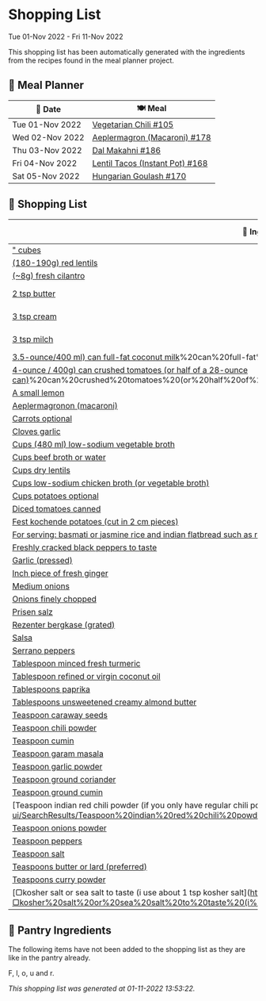 # Shopping List

Tue 01-Nov 2022 - Fri 11-Nov 2022

This shopping list has been automatically generated with the ingredients from the recipes found in the meal planner project.

## 📅 Meal Planner

|📅 Date| 🍽️ Meal|
|----|----|
|Tue 01-Nov 2022|[Vegetarian Chili #105](https://github.com/bryanbr23/Recipes/issues/105)|
|Wed 02-Nov 2022|[Aeplermagron (Macaroni) #178](https://github.com/bryanbr23/Recipes/issues/178)|
|Thu 03-Nov 2022|[Dal Makahni #186](https://github.com/bryanbr23/Recipes/issues/186)|
|Fri 04-Nov 2022|[Lentil Tacos (Instant Pot) #168](https://github.com/bryanbr23/Recipes/issues/168)|
|Sat 05-Nov 2022|[Hungarian Goulash #170](https://github.com/bryanbr23/Recipes/issues/170)|

## 🛒 Shopping List

| 🍌 Ingredient| ⚖️ Measurement|
|----------|-----------|
|[" cubes](https://www.sainsburys.co.uk/gol-ui/SearchResults/"%20cubes)|1|
|[(180-190g) red lentils](https://www.sainsburys.co.uk/gol-ui/SearchResults/(180-190g)%20red%20lentils)|1 cup|
|[(~8g) fresh cilantro](https://www.sainsburys.co.uk/gol-ui/SearchResults/(~8g)%20fresh%20cilantro)|1/2 cup|
|[2 tsp butter](https://www.sainsburys.co.uk/gol-ui/SearchResults/2%20tsp%20butter)|2 TSP Butter tsp|
|[3 tsp cream](https://www.sainsburys.co.uk/gol-ui/SearchResults/3%20tsp%20cream)|3 TSP Cream tsp|
|[3 tsp milch](https://www.sainsburys.co.uk/gol-ui/SearchResults/3%20tsp%20milch)|3 TSP Milch tsp|
|[3.5-ounce/400 ml) can full-fat coconut milk](https://www.sainsburys.co.uk/gol-ui/SearchResults/3.5-ounce/400%20ml)%20can%20full-fat%20coconut%20milk)|1|
|[4-ounce / 400g) can crushed tomatoes (or half of a 28-ounce can)](https://www.sainsburys.co.uk/gol-ui/SearchResults/4-ounce%20/%20400g)%20can%20crushed%20tomatoes%20(or%20half%20of%20a%2028-ounce%20can))|1|
|[A small lemon](https://www.sainsburys.co.uk/gol-ui/SearchResults/A%20small%20lemon)|1/2|
|[Aeplermagronon  (macaroni)](https://www.sainsburys.co.uk/gol-ui/SearchResults/Aeplermagronon%20%20(macaroni))|200g|
|[Carrots optional](https://www.sainsburys.co.uk/gol-ui/SearchResults/Carrots%20optional)|1 ½ cup|
|[Cloves garlic](https://www.sainsburys.co.uk/gol-ui/SearchResults/Cloves%20garlic)|4|
|[Cups (480 ml) low-sodium vegetable broth](https://www.sainsburys.co.uk/gol-ui/SearchResults/Cups%20(480%20ml)%20low-sodium%20vegetable%20broth)|2|
|[Cups beef broth or water](https://www.sainsburys.co.uk/gol-ui/SearchResults/Cups%20beef%20broth%20or%20water)|2|
|[Cups dry lentils](https://www.sainsburys.co.uk/gol-ui/SearchResults/Cups%20dry%20lentils)|2|
|[Cups low-sodium chicken broth (or vegetable broth)](https://www.sainsburys.co.uk/gol-ui/SearchResults/Cups%20low-sodium%20chicken%20broth%20(or%20vegetable%20broth))|4|
|[Cups potatoes optional](https://www.sainsburys.co.uk/gol-ui/SearchResults/Cups%20potatoes%20optional)|3|
|[Diced tomatoes canned](https://www.sainsburys.co.uk/gol-ui/SearchResults/Diced%20tomatoes%20canned)|1 cup|
|[Fest kochende potatoes (cut in 2 cm pieces)](https://www.sainsburys.co.uk/gol-ui/SearchResults/Fest%20kochende%20potatoes%20(cut%20in%202%20cm%20pieces))|500g|
|[For serving: basmati or jasmine rice and indian flatbread such as roti](https://www.sainsburys.co.uk/gol-ui/SearchResults/For%20serving:%20basmati%20or%20jasmine%20rice%20and%20indian%20flatbread%20such%20as%20roti)||
|[Freshly cracked black peppers to taste](https://www.sainsburys.co.uk/gol-ui/SearchResults/Freshly%20cracked%20black%20peppers%20to%20taste)||
|[Garlic (pressed)](https://www.sainsburys.co.uk/gol-ui/SearchResults/Garlic%20(pressed))|1|
|[Inch piece of fresh ginger](https://www.sainsburys.co.uk/gol-ui/SearchResults/Inch%20piece%20of%20fresh%20ginger)|2|
|[Medium onions](https://www.sainsburys.co.uk/gol-ui/SearchResults/Medium%20onions)|2|
|[Onions finely chopped](https://www.sainsburys.co.uk/gol-ui/SearchResults/Onions%20finely%20chopped)|2|
|[Prisen salz](https://www.sainsburys.co.uk/gol-ui/SearchResults/Prisen%20salz)|2|
|[Rezenter bergkase (grated)](https://www.sainsburys.co.uk/gol-ui/SearchResults/Rezenter%20bergkase%20(grated))|200g|
|[Salsa](https://www.sainsburys.co.uk/gol-ui/SearchResults/Salsa)|1/2 cup|
|[Serrano peppers](https://www.sainsburys.co.uk/gol-ui/SearchResults/Serrano%20peppers)|1-2|
|[Tablespoon minced fresh turmeric](https://www.sainsburys.co.uk/gol-ui/SearchResults/Tablespoon%20minced%20fresh%20turmeric)|1|
|[Tablespoon refined or virgin coconut oil](https://www.sainsburys.co.uk/gol-ui/SearchResults/Tablespoon%20refined%20or%20virgin%20coconut%20oil)|1|
|[Tablespoons paprika](https://www.sainsburys.co.uk/gol-ui/SearchResults/Tablespoons%20paprika)|2|
|[Tablespoons unsweetened creamy almond butter](https://www.sainsburys.co.uk/gol-ui/SearchResults/Tablespoons%20unsweetened%20creamy%20almond%20butter)|3|
|[Teaspoon caraway seeds](https://www.sainsburys.co.uk/gol-ui/SearchResults/Teaspoon%20caraway%20seeds)|1|
|[Teaspoon chili powder](https://www.sainsburys.co.uk/gol-ui/SearchResults/Teaspoon%20chili%20powder)|1|
|[Teaspoon cumin](https://www.sainsburys.co.uk/gol-ui/SearchResults/Teaspoon%20cumin)|1/2|
|[Teaspoon garam masala](https://www.sainsburys.co.uk/gol-ui/SearchResults/Teaspoon%20garam%20masala)|1|
|[Teaspoon garlic powder](https://www.sainsburys.co.uk/gol-ui/SearchResults/Teaspoon%20garlic%20powder)|1|
|[Teaspoon ground coriander](https://www.sainsburys.co.uk/gol-ui/SearchResults/Teaspoon%20ground%20coriander)|1/2|
|[Teaspoon ground cumin](https://www.sainsburys.co.uk/gol-ui/SearchResults/Teaspoon%20ground%20cumin)|1|
|[Teaspoon indian red chili powder (if you only have regular chili powder](https://www.sainsburys.co.uk/gol-ui/SearchResults/Teaspoon%20indian%20red%20chili%20powder%20(if%20you%20only%20have%20regular%20chili%20powder)|1/2|
|[Teaspoon onions powder](https://www.sainsburys.co.uk/gol-ui/SearchResults/Teaspoon%20onions%20powder)|1|
|[Teaspoon peppers](https://www.sainsburys.co.uk/gol-ui/SearchResults/Teaspoon%20peppers)|¼|
|[Teaspoon salt](https://www.sainsburys.co.uk/gol-ui/SearchResults/Teaspoon%20salt)|1|
|[Teaspoons butter or lard (preferred)](https://www.sainsburys.co.uk/gol-ui/SearchResults/Teaspoons%20butter%20or%20lard%20(preferred))|2|
|[Teaspoons curry powder](https://www.sainsburys.co.uk/gol-ui/SearchResults/Teaspoons%20curry%20powder)|2|
|[▢kosher salt or sea salt to taste (i use about 1 tsp kosher salt](https://www.sainsburys.co.uk/gol-ui/SearchResults/▢kosher%20salt%20or%20sea%20salt%20to%20taste%20(i%20use%20about%201%20tsp%20kosher%20salt)||

## 🏪 Pantry Ingredients

The following items have not been added to the shopping list as they are like in the pantry already.

F, l, o, u and r.


_This shopping list was generated at 01-11-2022 13:53:22._